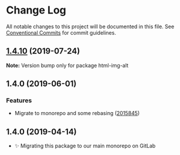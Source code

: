 # Change Log

All notable changes to this project will be documented in this file.
See [Conventional Commits](https://conventionalcommits.org) for commit guidelines.

## [1.4.10](https://gitlab.com/codsen/codsen/compare/html-img-alt@1.4.9...html-img-alt@1.4.10) (2019-07-24)

**Note:** Version bump only for package html-img-alt





## 1.4.0 (2019-06-01)

### Features

- Migrate to monorepo and some rebasing ([2015845](https://gitlab.com/codsen/codsen/commit/2015845))

## 1.4.0 (2019-04-14)

- ✨ Migrating this package to our main monorepo on GitLab

